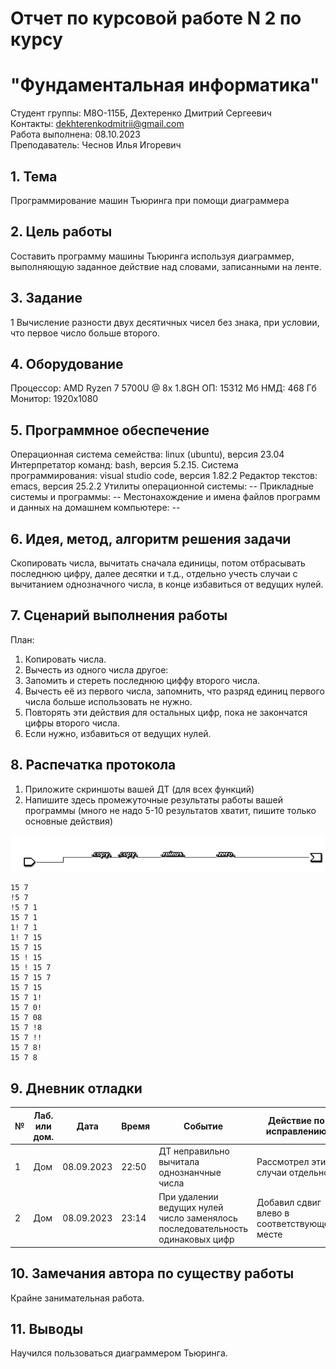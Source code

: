# Отчет по курсовой работе N 2 по курсу
# "Фундаментальная информатика"

Студент группы: M8О-115Б, Дехтеренко Дмитрий Сергеевич\
Контакты: dekhterenkodmitrii@gmail.com \
Работа выполнена: 08.10.2023\
Преподаватель: Чеснов Илья Игоревич

## 1. Тема

Программирование машин Тьюринга при помощи диаграммера

## 2. Цель работы

Составить программу машины Тьюринга используя диаграммер, выполняющую заданное действие над словами, записанными на ленте.

## 3. Задание

1 Вычисление разности двух десятичных чисел без знака, при условии, что первое число больше второго.

## 4. Оборудование

Процессор: AMD Ryzen 7 5700U @ 8x 1.8GH
ОП: 15312 Мб
НМД: 468 Гб
Монитор: 1920x1080

## 5. Программное обеспечение

Операционная система семейства: linux (ubuntu), версия 23.04
Интерпретатор команд: bash, версия 5.2.15.
Система программирования: visual studio code, версия 1.82.2
Редактор текстов: emacs, версия 25.2.2
Утилиты операционной системы: --
Прикладные системы и программы: --
Местонахождение и имена файлов программ и данных на домашнем компьютере: --

## 6. Идея, метод, алгоритм решения задачи

Скопировать числа, вычитать сначала единицы, потом отбрасывать последнюю цифру, далее десятки и т.д., отдельно учесть случаи с вычитанием однозначного числа, в конце избавиться от ведущих нулей.

## 7. Сценарий выполнения работы

План:
1. Копировать числа.
2. Вычесть из одного числа другое:
3. Запомить и стереть последнюю циффу второго числа.
4. Вычесть её из первого числа, запомнить, что разряд единиц первого числа больше использовать не нужно.
5. Повторять эти действия для остальных цифр, пока не закончатся цифры второго числа.
6. Если нужно, избавиться от ведущих нулей.

## 8. Распечатка протокола

1. Приложите скриншоты вашей ДТ (для всех функций)
2. Напишите здесь промежуточные результаты работы вашей программы (много не надо 5-10 результатов хватит, пишите только основные действия)

![alt text](https://github.com/luckyabatur/labs/blob/main/tenminus.png)
```
15 7
!5 7
!5 7 1
15 7 1
1! 7 1
1! 7 15
15 7 15
15 ! 15
15 ! 15 7
15 7 15 7
15 7 15
15 7 1! 
15 7 0!
15 7 08
15 7 !8
15 7 !!
15 7 8!
15 7 8

```

## 9. Дневник отладки

| № | Лаб. или дом. | Дата       | Время     | Событие                                                | Действие по исправлению   | Примечание     |
|---|---------------|------------|-----------|--------------------------------------------------------|---------------------------|----------------|
|1  | Дом           | 08.09.2023 | 22:50     | ДТ неправильно вычитала однознанчные числа | Рассмотрел эти случаи отдельно  |   |
|2  | Дом           | 08.09.2023 | 23:14     | При удалении ведущих нулей число заменялось последовательность одинаковых цифр  | Добавил сдвиг влево в соответствующем месте |  Провёл ещё тесты            |

## 10. Замечания автора по существу работы

Крайне занимательная работа.

## 11. Выводы

Научился пользоваться диаграммером Тьюринга.

